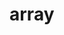 # array

<!-- TODO-START
TODO: Fill short description here.

## Type signature

TODO: Fill type signature down below.

```
any ⇒ any
```

## Examples

TODO: List at least one example down below.

```javascript
array(); // ⇒ TODO
```

## Questions

TODO: List questions that may this function answers.
TODO-END -->
